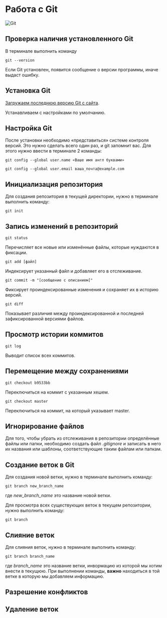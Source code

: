 # Работа c Git

![Git](git.jpg)

## Проверка наличия установленного Git

В терминале выполнить команду 
```
git --version
```

Если Git установлен, появится сообщение о версии программы, иначе выдаст ошибку.

## Установка Git

[Загружаем последнюю версию Git с сайта]( 
https://github.com/).

Устанавливаем с настройками по умолчанию.

## Настройка Git

После установки необходимо «представиться» системе контроля версий. Это нужно сделать всего один раз, и git запомнит вас. Для этого нужно ввести в терминале 2 команды:

```
git config --global user.name «Ваше имя англ буквами»
```

```
git config --global user.email ваша_почта@example.com
```

## Инициализация репозитория

Для создания репозитория в текущей директории, нужно в терминале выполнить команду:
```
git init
```

## Запись изменений в репозиторий

```
git status
```
Перечисляет все новые или изменённые файлы, которые нуждаются в фиксации.

```
git add [файл]
```
Индексирует указанный файл и добавляет его в отслеживание.

```
git commit -m "[сообщение с описанием]"
```
Фиксирует проиндексированные изменения и сохраняет их в историю версий.

```
git diff
```
Показывает различия между проиндексированной и последней зафиксированной версиями файлов.

## Просмотр истории коммитов
```
git log
```
Выводит список всех коммитов.

## Перемещение между сохранениями
```
git checkout b9533bb
```
Переключиться на коммит с указанным хешем.

```
git checkout master
```
Переключиться на коммит, на который указывает master.

## Игнорирование файлов
Для того, чтобы убрать из отслеживания в репозитории определённые файлы или папки, необходимо создать файл *.gitignore* и записать в него их названия или шаблоны, соответствующие таким файлам или папкам.
## Создание веток в Git
Для создания новой ветки, нужно в терминале выполнить команду:
```
git branch new_branch_name
```
где *new_branch_name* это название новой ветки.

Для просмотра всех существующих веток в текущем репозитории, нужно выполнить команду:
```
git branch
```
## Слияние веток
Для слияния веток, нужно в терминале выполнить команду:
```
git branch branch_name
```
где *branch_name* это название ветки, инвормацию из которой мы хотим внести в текущюю. При выполнении команды, **важно** находиться в той ветке в которую мы добавляем информацию.
## Разрешение конфликтов

## Удаление веток